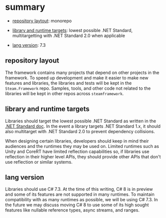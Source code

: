 # summary

 * [repository laytout](#repository-layout): monorepo

 * [library and runtime targets](#library-and-runtime-targets): lowest possible .NET Standard, multitargetting with .NET Standard 2.0 when applicable

 * [lang version](#lang-version): 7.3

## repository layout

The framework contains many projects that depend on other projects in the framework. To speed up development and make it easier to make new features and libraries, the libraries and tests will be kept in the `Steam.Framework` repo. Samples, tools, and other code not related to the libraries will be kept in other repos across `steamframework`.

## library and runtime targets

Libraries should target the lowest possible .NET Standard as written in the [.NET Standard doc](https://docs.microsoft.com/en-us/dotnet/standard/net-standard). In the event a library targets .NET Standard 1.x, it should also multitarget with .NET Standard 2.0 to prevent dependency collisions.

When designing certain libraries, developers should keep in mind their audiences and the runtimes they may be used on. Limited runtimes such as Unity and CoreRT have limited reflection capabilities so, if libraries use reflection in their higher level APIs, they should provide other APIs that don't use reflection or similar systems.

## lang version

Libraries should use C# 7.3. At the time of this writing, C# 8 is in preview and some of its features are not supported in many runtimes. To maintain compatibility with as many runtimes as possible, we will be using C# 7.3. In the future we may discuss moving C# 8 to use some of its high sought features like nullable reference types, async streams, and ranges.